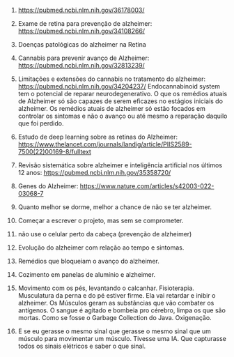 1) https://pubmed.ncbi.nlm.nih.gov/36178003/
2) Exame de retina para prevenção de alzheimer: https://pubmed.ncbi.nlm.nih.gov/34108266/
3) Doenças patológicas do alzheimer na Retina
4) Cannabis para prevenir avanço de Alzheimer: https://pubmed.ncbi.nlm.nih.gov/32813239/
5) Limitações e extensões do cannabis no tratamento do alzheimer: https://pubmed.ncbi.nlm.nih.gov/34204237/
Endocannabinoid system tem o potencial de reparar neurodegenerativo. O que os remédios atuais de Alzheimer só são capazes de serem eficazes no estágios iniciais do alzheimer. Os remédios atuais de alzheimer só estão focados em controlar os sintomas e não o avanço ou até mesmo a reparação daquilo que foi perdido.
6) Estudo de deep learning sobre as retinas do Alzheimer: https://www.thelancet.com/journals/landig/article/PIIS2589-7500(22)00169-8/fulltext
7) Revisão sistemática sobre alzheimer e inteligência artificial nos últimos 12 anos: https://pubmed.ncbi.nlm.nih.gov/35358720/
8) Genes do Alzheimer: https://www.nature.com/articles/s42003-022-03068-7
9) Quanto melhor se dorme, melhor a chance de não se ter alzheimer.
11) Começar a escrever o projeto, mas sem se comprometer.
12) não use o celular perto da cabeça (prevenção de alzheimer)
13) Evolução do alzheimer com relação ao tempo e sintomas.
14) Remédios que bloqueiam o avanço do alzheimer. 
15) Cozimento em panelas de alumínio e alzheimer.

16) Movimento com os pés, levantando o calcanhar. Fisioterapia. Musculatura da perna e do pé estiver firme. Ela vai retardar e inibir o alzheimer. Os Músculos geram as substâncias que vão combater os antígenos. O sangue é agitado e bombeia pro cérebro, limpa os que são mortas. Como se fosse o Garbage Collection do Java. Oxigenação. 

17) E se eu gerasse o mesmo sinal que gerasse o mesmo sinal que um músculo para movimentar um músculo. Tivesse uma IA. Que capturasse todos os sinais elétricos e saber o que sinal. 